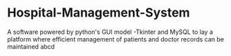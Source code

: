 # Hospital-Management-System
A software powered by python's GUI model -Tkinter and MySQL  to lay a platform where efficient management of patients and doctor records can be maintained
abcd
